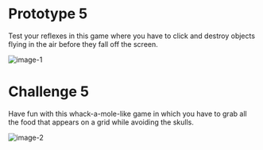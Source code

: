 # Prototype 5

Test your reflexes in this game where you have to click and destroy objects flying in the air before they fall off the screen.

![image-1][1]
  
# Challenge 5
  
Have fun with this whack-a-mole-like game in which you have to grab all the food that appears on a grid while avoiding the skulls.

![image-2][2]

[1]: https://github.com/Miko7845/Unity-Learning-Projects/blob/Prototype-5/Prototype-5.png
[2]: https://github.com/Miko7845/Unity-Learning-Projects/blob/Prototype-5/Challenge-5.png